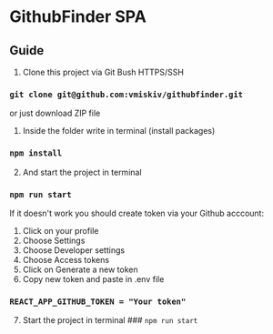 # GithubFinder SPA

## Guide

1. Clone this project via Git Bush HTTPS/SSH 
  ### `git clone git@github.com:vmiskiv/githubfinder.git`
  or just download ZIP file

1. Inside the folder write in terminal (install packages)
  ### `npm install` 

2. And start the project in terminal
  ### `npm run start`

If it doesn't work you should create token via your Github acccount:
  1. Click on your profile
  2. Choose Settings
  3. Choose Developer settings
  4. Choose Access tokens
  5. Click on Generate a new token
  6. Copy new token and paste in .env file 
  ### `REACT_APP_GITHUB_TOKEN = "Your token"`
  7. Start the project in terminal
    ### `npm run start`